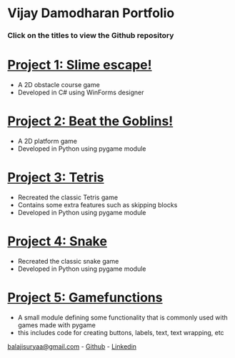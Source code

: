 # Vijay Damodharan Portfolio
### Click on the titles to view the Github repository

# [Project 1: Slime escape!](https://github.com/Vijay1818/Slime-escape)
- A 2D obstacle course game
- Developed in C# using WinForms designer

# [Project 2: Beat the Goblins!](https://github.com/Vijay1818/Beat-the-Goblins)
- A 2D platform game
- Developed in Python using pygame module

# [Project 3: Tetris](https://github.com/Vijay1818/Tetris)
- Recreated the classic Tetris game 
- Contains some extra features such as skipping blocks
- Developed in Python using pygame module

# [Project 4: Snake](https://github.com/Vijay1818/Snake)
- Recreated the classic snake game 
- Developed in Python using pygame module

# [Project 5: Gamefunctions](https://github.com/VijayDamodharan/Pygame-Gamefunctions)
- A small module defining some functionality that is commonly used with games made with pygame
- this includes code for creating buttons, labels, text, text wrapping, etc

balajisuryaa@gmail.com - [Github](https://github.com/Vijay1818) - [Linkedin](https://www.linkedin.com/in/vijay-damodharan-666816192/) 
